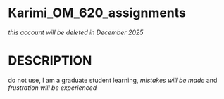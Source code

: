 # Karimi_OM_620_assignments
_this account will be deleted in December 2025_

# DESCRIPTION
do not use, I am a graduate student learning, _mistakes will be made_ and _frustration will be experienced_

